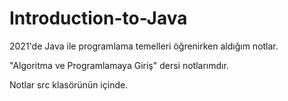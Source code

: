 # Introduction-to-Java
2021'de Java ile programlama temelleri öğrenirken aldığım notlar.

"Algoritma ve Programlamaya Giriş" dersi notlarımdır.

Notlar src klasörünün içinde.
